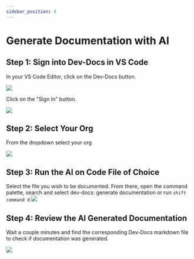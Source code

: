 ```yaml
---
sidebar_position: 4
---
```












# Generate Documentation with AI


## Step 1: Sign into Dev-Docs in VS Code

In your VS Code Editor, click on the Dev-Docs button.

![](/img/customize_your_ai_generation/step_1.png)


Click on the "Sign In" button.

![](/img/customize_your_ai_generation/step_2.png)

## Step 2: Select Your Org

From the dropdown select your org

![](/img/create_your_first_codelab_in_your_playgrounds_repo/step_8.png)

## Step 3: Run the AI on Code File of Choice

Select the file you wish to be documented. From there, open the command palette, search and select dev-docs: generate documentation or run <code>shift command d</code>
![](/img/generate_documentation_with_ai/step_5.png)

## Step 4: Review the AI Generated Documentation

Wait a couple minutes and find the corresponding Dev-Docs markdown file to check if documentation was generated.

![](/img/generate_documentation_with_ai/step_7.png)

